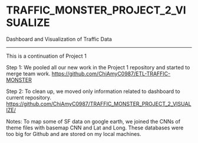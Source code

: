 # TRAFFIC_MONSTER_PROJECT_2_VISUALIZE
Dashboard and Visualization of Traffic Data

---------------------------------------------------------------------------------------------
This is a continuation of Project 1 

Step 1: We pooled all our new work in the Project 1 repository and started to merge team work.
https://github.com/ChiAmyC0987/ETL-TRAFFIC-MONSTER

Step 2: To clean up, we moved only information related to dashboard to current repository.
https://github.com/ChiAmyC0987/TRAFFIC_MONSTER_PROJECT_2_VISUALIZE/

Notes: To map some of SF data on google earth, we joined the CNNs of theme files with basemap CNN and Lat and Long. 
These databases were too big for Github and are stored on my local machines.

